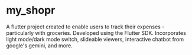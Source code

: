 # my_shopr

A flutter project created to enable users to track their expenses - particularly with groceries. Developed using the Flutter SDK. Incorporates light mode/dark mode switch, slideable viewers, interactive chatbot from google's gemini, and more.
